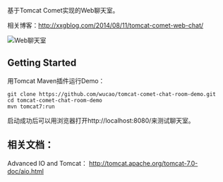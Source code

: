 基于Tomcat Comet实现的Web聊天室。

相关博客：http://xxgblog.com/2014/08/11/tomcat-comet-web-chat/

![Web聊天室](http://img.blog.csdn.net/20140811092310240?hehe)

## Getting Started
用Tomcat Maven插件运行Demo：
```
git clone https://github.com/wucao/tomcat-comet-chat-room-demo.git
cd tomcat-comet-chat-room-demo
mvn tomcat7:run
```
启动成功后可以用浏览器打开http://localhost:8080/来测试聊天室。

## 相关文档：
Advanced IO and Tomcat： http://tomcat.apache.org/tomcat-7.0-doc/aio.html
